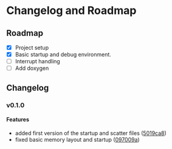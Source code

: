 # Changelog and Roadmap

## Roadmap

- [x] Project setup
- [x] Basic startup and debug environment.
- [ ] Interrupt handling
- [ ] Add doxygen

## Changelog

### v0.1.0

#### Features

- added first version of the startup and scatter files ([5019ca8](https://github.com/dani3/stm32-f030/commit/5019ca8a846092d03e88f8902d14b8da5a45e87e))
- fixed basic memory layout and startup ([097009a](https://github.com/dani3/stm32-f030/commit/097009aee84611b15b6d88c8c8a51ae271feef61))
